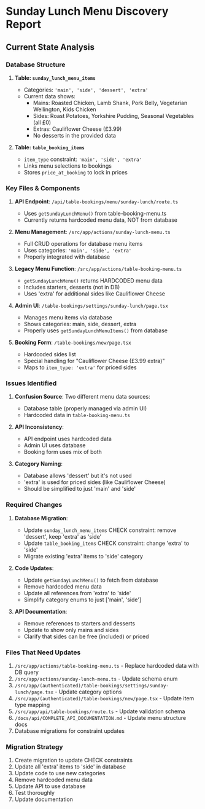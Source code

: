 # Sunday Lunch Menu Discovery Report

## Current State Analysis

### Database Structure

1. **Table: `sunday_lunch_menu_items`**
   - Categories: `'main', 'side', 'dessert', 'extra'`
   - Current data shows:
     - Mains: Roasted Chicken, Lamb Shank, Pork Belly, Vegetarian Wellington, Kids Chicken
     - Sides: Roast Potatoes, Yorkshire Pudding, Seasonal Vegetables (all £0)
     - Extras: Cauliflower Cheese (£3.99)
     - No desserts in the provided data

2. **Table: `table_booking_items`**
   - `item_type` constraint: `'main', 'side', 'extra'`
   - Links menu selections to bookings
   - Stores `price_at_booking` to lock in prices

### Key Files & Components

1. **API Endpoint**: `/api/table-bookings/menu/sunday-lunch/route.ts`
   - Uses `getSundayLunchMenu()` from table-booking-menu.ts
   - Currently returns hardcoded menu data, NOT from database

2. **Menu Management**: `/src/app/actions/sunday-lunch-menu.ts`
   - Full CRUD operations for database menu items
   - Uses categories: `'main', 'side', 'extra'`
   - Properly integrated with database

3. **Legacy Menu Function**: `/src/app/actions/table-booking-menu.ts`
   - `getSundayLunchMenu()` returns HARDCODED menu data
   - Includes starters, desserts (not in DB)
   - Uses 'extra' for additional sides like Cauliflower Cheese

4. **Admin UI**: `/table-bookings/settings/sunday-lunch/page.tsx`
   - Manages menu items via database
   - Shows categories: main, side, dessert, extra
   - Properly uses `getSundayLunchMenuItems()` from database

5. **Booking Form**: `/table-bookings/new/page.tsx`
   - Hardcoded sides list
   - Special handling for "Cauliflower Cheese (£3.99 extra)"
   - Maps to `item_type: 'extra'` for priced sides

### Issues Identified

1. **Confusion Source**: Two different menu data sources:
   - Database table (properly managed via admin UI)
   - Hardcoded data in `table-booking-menu.ts`

2. **API Inconsistency**: 
   - API endpoint uses hardcoded data
   - Admin UI uses database
   - Booking form uses mix of both

3. **Category Naming**:
   - Database allows 'dessert' but it's not used
   - 'extra' is used for priced sides (like Cauliflower Cheese)
   - Should be simplified to just 'main' and 'side'

### Required Changes

1. **Database Migration**:
   - Update `sunday_lunch_menu_items` CHECK constraint: remove 'dessert', keep 'extra' as 'side'
   - Update `table_booking_items` CHECK constraint: change 'extra' to 'side'
   - Migrate existing 'extra' items to 'side' category

2. **Code Updates**:
   - Update `getSundayLunchMenu()` to fetch from database
   - Remove hardcoded menu data
   - Update all references from 'extra' to 'side'
   - Simplify category enums to just ['main', 'side']

3. **API Documentation**:
   - Remove references to starters and desserts
   - Update to show only mains and sides
   - Clarify that sides can be free (included) or priced

### Files That Need Updates

1. `/src/app/actions/table-booking-menu.ts` - Replace hardcoded data with DB query
2. `/src/app/actions/sunday-lunch-menu.ts` - Update schema enum
3. `/src/app/(authenticated)/table-bookings/settings/sunday-lunch/page.tsx` - Update category options
4. `/src/app/(authenticated)/table-bookings/new/page.tsx` - Update item type mapping
5. `/src/app/api/table-bookings/route.ts` - Update validation schema
6. `/docs/api/COMPLETE_API_DOCUMENTATION.md` - Update menu structure docs
7. Database migrations for constraint updates

### Migration Strategy

1. Create migration to update CHECK constraints
2. Update all 'extra' items to 'side' in database
3. Update code to use new categories
4. Remove hardcoded menu data
5. Update API to use database
6. Test thoroughly
7. Update documentation